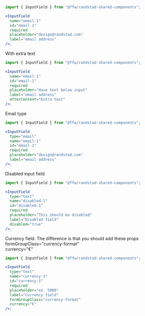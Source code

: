 ```jsx
import { InputField } from "@ffw/randstad-shared-components";

<InputField
  name="email-1"
  id="email-1"
  required
  placeholder="design@randstad.com"
  label="email address"
/>;
```

With extra text

```jsx
import { InputField } from "@ffw/randstad-shared-components";

<InputField
  name="email-1"
  id="email-1"
  required
  placeholder="Have text below input"
  label="email address"
  afterContent="Extra text"
/>;
```

Email type

```jsx
import { InputField } from "@ffw/randstad-shared-components";

<InputField
  type="email"
  name="email-1"
  id="email-1"
  required
  placeholder="design@randstad.com"
  label="email address"
/>;
```

Disabled input field

```jsx
import { InputField } from "@ffw/randstad-shared-components";

<InputField
  type="text"
  name="disabled-1"
  id="disabled-1"
  required
  placeholder="This should be disabled"
  label="Disabled field"
  disabled="true"
/>;
```
Currency field. The difference is that you should add these props<br/>
formGroupClass="currency-format"<br/>
currency="€"
```jsx
import { InputField } from "@ffw/randstad-shared-components";

<InputField
  type="text"
  name="currency-1"
  id="currency-1"
  required
  placeholder="ex. 5000"
  label="Currency field"
  formGroupClass="currency-format"
  currency="€"
/>;
```
